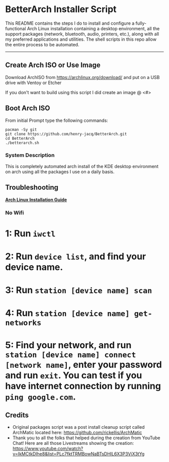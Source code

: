 # BetterArch Installer Script


This README contains the steps I do to install and configure a fully-functional Arch Linux installation containing a desktop environment, all the support packages (network, bluetooth, audio, printers, etc.), along with all my preferred applications and utilities. The shell scripts in this repo allow the entire process to be automated.

---
## Create Arch ISO or Use Image

Download ArchISO from <https://archlinux.org/download/> and put on a USB drive with Ventoy or Etcher

If you don't want to build using this script I did create an image @ <#>

## Boot Arch ISO

From initial Prompt type the following commands:

```
pacman -Sy git
git clone https://github.com/henry-jacq/BetterArch.git
cd BetterArch
./betterarch.sh
```

### System Description
This is completely automated arch install of the KDE desktop environment on arch using all the packages I use on a daily basis. 

## Troubleshooting

__[Arch Linux Installation Guide](https://github.com/rickellis/Arch-Linux-Install-Guide)__

### No Wifi

# 1: Run `iwctl`

# 2: Run `device list`, and find your device name.

# 3: Run `station [device name] scan`

# 4: Run `station [device name] get-networks`

# 5: Find your network, and run `station [device name] connect [network name]`, enter your password and run `exit`. You can test if you have internet connection by running `ping google.com`. 



## Credits

- Original packages script was a post install cleanup script called ArchMatic located here: https://github.com/rickellis/ArchMatic
- Thank you to all the folks that helped during the creation from YouTube Chat! Here are all those Livestreams showing the creation: <https://www.youtube.com/watch?v=IkMCtkDIhe8&list=PLc7fktTRMBowNaBTsDHlL6X3P3ViX3tYg>
